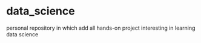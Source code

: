# data_science
personal repository in which add all hands-on project interesting in learning data science
